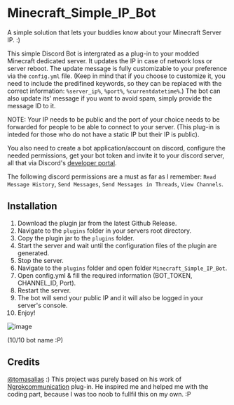 # Minecraft_Simple_IP_Bot
A simple solution that lets your buddies know about your Minecraft Server IP. :)

This simple Discord Bot is intergrated as a plug-in to your modded Minecraft dedicated server. It updates the IP in case of network loss or server reboot.
The update message is fully customizable to your preference via the ``config.yml`` file. (Keep in mind that if you choose to customize it, you need to include the predifined keywords, so they can be replaced with the correct information: ``%server_ip%``, ``%port%``, ``%currentdatetime%``.)
The bot can also update its' message if you want to avoid spam, simply provide the message ID to it. 




NOTE: Your IP needs to be public and the port of your choice needs to be forwarded for people to be able to connect to your server. (This plug-in is inteded for those who do not have a static IP but their IP is public).

You also need to create a bot application/account on discord, configure the needed permissions, get your bot token and invite it to your discord server, all that via Discord's [developer portal](https://discord.com/developers/applications).

The following discord permissions are a must as far as I remember: ``Read Message History``, ``Send Messages``, ``Send Messages in Threads``, ``View Channels``.



## Installation
1. Download the plugin jar from the latest Github Release.
2. Navigate to the ``plugins`` folder in your servers root directory.
3. Copy the plugin jar to the ``plugins`` folder.
4. Start the server and wait until the configuration files of the plugin are generated.
5. Stop the server.
6. Navigate to the ``plugins`` folder and open folder ``Minecraft_Simple_IP_Bot``.
7. Open config.yml & fill the required information (BOT_TOKEN, CHANNEL_ID, Port).
8. Restart the server.
9. The bot will send your public IP and it will also be logged in your server's console.
10. Enjoy!




![image](https://github.com/user-attachments/assets/fc8b3368-ee95-493b-be42-9fc996f9d4e8)

(10/10 bot name :P)




## Credits
 [@tomasalias](https://www.github.com/tomasalias) :)
This project was purely based on his work of [Ngrokcommunication](https://github.com/tomasalias/ngrok-mc-impl) plug-in. He inspired me and helped me with the coding part, because I was too noob to fullfil this on my own. :P 
